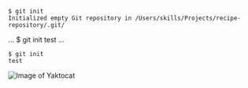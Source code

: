 ```
$ git init
Initialized empty Git repository in /Users/skills/Projects/recipe-repository/.git/
```

...
$ git init 
test
...

```
$ git init
test
```


![Image of Yaktocat](https://octodex.github.com/images/yaktocat.png)


